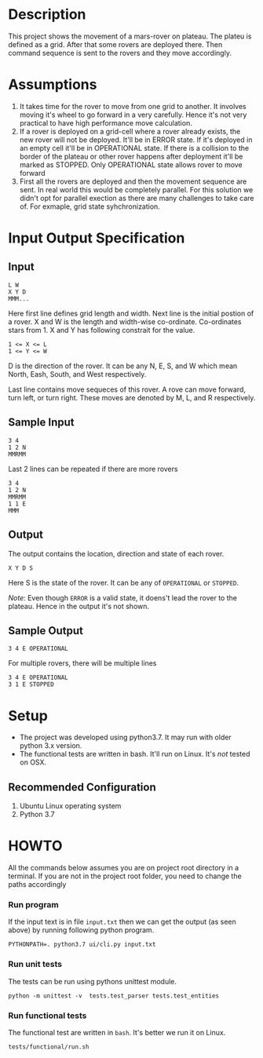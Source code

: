 Description
===========

This project shows the movement of a mars-rover on plateau. The plateu is defined as a grid. After that some rovers are deployed there. Then command sequence is sent to the rovers and they move accordingly.

Assumptions
===========

1. It takes time for the rover to move from one grid to another. It involves moving it's wheel to go forward in a very carefully. Hence it's not very practical to have high performance move calculation.
2. If a rover is deployed on a grid-cell where a rover already exists, the new rover will not be deployed. It'll be in ERROR state. If it's deployed in an empty cell it'll be in OPERATIONAL state. If there is a collision to the border of the plateau or other rover happens after deployment it'll be marked as STOPPED. Only OPERATIONAL state allows rover to move forward
3. First all the rovers are deployed and then the movement sequence are sent. In real world this would be completely parallel. For this solution we didn't opt for parallel exection as there are many challenges to take care of. For exmaple, grid state syhchronization.


Input Output Specification
==========================

Input
-----

    L W
    X Y D
    MMM...

Here first line defines grid length and width. Next line is the initial postion of a rover. X and W is the length and width-wise co-ordinate. Co-ordinates stars from 1. X and Y has following constrait for the value.

    1 <= X <= L
    1 <= Y <= W

D is the direction of the rover. It can be any N, E, S, and W which mean  North, Eash, South, and West respectively.

Last line contains move sequeces of this rover. A rove can move forward, turn left, or turn right. These moves are denoted by M, L, and R respectively. 

Sample Input
------------

    3 4
    1 2 N
    MMRMM

Last 2 lines can be repeated if there are more rovers

    3 4
    1 2 N
    MMRMM
    1 1 E
    MMM

Output
------

The output contains the location, direction and state of each rover.

    X Y D S

Here S is the state of the rover. It can be any of `OPERATIONAL` or `STOPPED`. 

*Note*: Even though `ERROR` is a valid state, it doens't lead the rover to the plateau. Hence in the output it's not shown.

Sample Output
-------------

    3 4 E OPERATIONAL

For multiple rovers, there will be multiple lines

    3 4 E OPERATIONAL
    3 1 E STOPPED



Setup
=====

* The project was developed using python3.7. It may run with older python 3.x version.
* The functional tests are written in bash. It'll run on Linux. It's _not_ tested on OSX.

Recommended Configuration
-------------------------

1. Ubuntu Linux operating system
2. Python 3.7


HOWTO
=====

All the commands below assumes you are on project root directory in a terminal. If you are not in the project root folder, you need to change the paths accordingly

### Run program

If the input text is in file `input.txt` then we can get the output (as seen above) by running following python program.

    PYTHONPATH=. python3.7 ui/cli.py input.txt

### Run unit tests

The tests can be run using pythons unittest module.

    python -m unittest -v  tests.test_parser tests.test_entities

### Run functional tests

The functional test are written in `bash`. It's better we run it on Linux.

    tests/functional/run.sh
